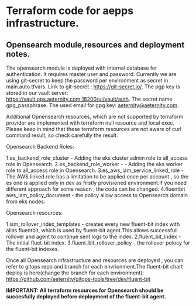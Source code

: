 # Terraform code for aepps infrastructure.

## Opensearch module,resources and deployment notes.

The opensearch module is deployed with internal database for authentication.
It requires master user and password. 
Currently we are using git-secret to keep the password per environment as secret in main.auto.tfvars.
Link to git-secret : https://git-secret.io/.
The pgp key is stored in our vault server: https://vault.ops.aeternity.com:18200/ui/vault/auth.
The secret name gpg_passphrase.
The used email for gpg key: aeternity@aeternity.com.

Additional Opnensearch resources, which are not supported by terraform provider are implemented with terraform null resource and local exec.
Please keep in mind that these terraform resources are not aware of curl command result, so check carefully the result.

Opensearch Backend Roles: 

1.es_backend_role_cluster - Adding the eks cluster admin role to all_access role in Opensearch.
2.es_backend_role_worker - - Adding the eks worker role to all_access role in Opensearch.
3.es_aws_iam_service_linked_role - The AWS linked role has a limitation to be applied once per account , so the es one is applied only in dev as firstly provisioned environment.If you need different approach for some reason , the code can be changed.
4.fluentbit aws_iam_policy_document - the policy allow access to Opensearch domain from eks nodes.

Opensearch resources:

1.ism_rollover_index_templates - creates every new fluent-bit index with alias fluentbit, which is used by fluent-bit agent.This allows successfull rollover and agent to continue sent logs to the index.
2.fluent_bit_index - The initial fluet-bit index.
3.fluent_bit_rollover_policy - the rollover polocy for the fluent-bit indexes. 

Once all Opensearch infrastructure and resources are deployed , you can refer to gitops repo and branch for each envrionment.The fluent-bit chart deploy is here(change the branch for each environment): https://github.com/aeternity/gitops-tools/tree/dev/fluent-bit

**IMPORTANT: All terraform resources for Opensearch should be succesfully deployed before deployment of the fluent-bit agent.**
